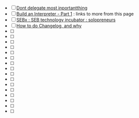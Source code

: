 - [ ] [Dont delegate most inportantthing](https://apenwarr.ca/log/?m=201812)
- [ ] [Build an Interpreter - Part 1](https://ruslanspivak.com/lsbasi-part1/) : links to more from this page
- [ ] [SEBx : SEB technology incubator : solopreneurs](https://sebx.io/)
- [ ] [How to do Changelog, and why](https://keepachangelog.com/en/1.0.0/)
- [ ] 
- [ ] 
- [ ] 
- [ ] 
- [ ] 
- [ ] 
- [ ] 
- [ ] 
- [ ] 
- [ ] 
- [ ] 
- [ ] 
- [ ] 
- [ ] 
- [ ] 
- [ ] 
